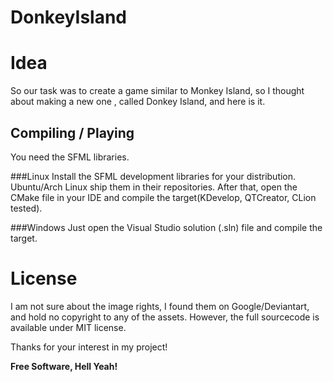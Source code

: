 # DonkeyIsland

# Idea
So our task was to create a game similar to Monkey Island, so I thought about making a new one , called Donkey Island, and here is it.

## Compiling / Playing
You need the SFML libraries.

###Linux
Install the SFML development libraries for your distribution. Ubuntu/Arch Linux ship them in their repositories. After that, open the CMake file in your IDE and compile the target(KDevelop, QTCreator, CLion tested).

###Windows
Just open the Visual Studio solution (.sln) file and compile the target.

# License
I am not sure about the image rights, I found them on Google/Deviantart, and hold no copyright to any of the assets.
However, the full sourcecode is available under MIT license.

Thanks for your interest in my project!

**Free Software, Hell Yeah!**
